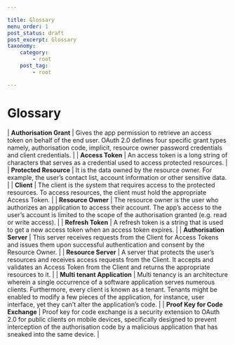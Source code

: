```yaml
---

title: Glossary
menu_order: 1
post_status: draft
post_excerpt: Glossary
taxonomy:
    category:
        - root
    post_tag:
        - root

---
```


# Glossary

| **Authorisation Grant** | Gives the app permission to retrieve an access token on behalf of the end user. OAuth 2.0 defines four specific grant types namely, authorisation code, implicit, resource owner password credentials and client credentials. |
| **Access Token** | An access token is a long string of characters that serves as a credential used to access protected resources. |
| **Protected Resource** | It is the data owned by the resource owner. For example, the user’s contact list, account information or other sensitive data. |
| **Client** | The client is the system that requires access to the protected resources. To access resources, the client must hold the appropriate Access Token. |
| **Resource Owner** | The resource owner is the user who authorizes an application to access their account. The app’s access to the user’s account is limited to the scope of the authorisation granted (e.g. read or write access). |
| **Refresh Token** | A refresh token is a string that is used to get a new access token when an access token expires. |
| **Authorisation Server** | This server receives requests from the Client for Access Tokens and issues them upon successful authentication and consent by the Resource Owner. |
| **Resource Server** | A server that protects the user’s resources and receives access requests from the Client. It accepts and validates an Access Token from the Client and returns the appropriate resources to it. |
| **Multi tenant Application** | Multi tenancy is an architecture wherein a single occurrence of a software application serves numerous clients. Furthermore, every client is known as a tenant. Tenants might be enabled to modify a few pieces of the application, for instance, user interface, yet they can’t alter the application’s code. |
| **Proof Key for Code Exchange** | Proof key for code exchange is a security extension to OAuth 2.0 for public clients on mobile devices, specifically designed to prevent interception of the authorisation code by a malicious application that has sneaked into the same device. |